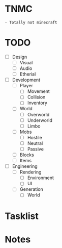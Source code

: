 ﻿# TNMC
	- Totally not minecraft
# TODO
  - [ ] Design
	- [ ] Visual
	- [ ] Audio
	- [ ] Etherial
  - [ ] Development
    - [ ] Player
	  - [ ] Movement
	  - [ ] Collision
	  - [ ] Inventory
	- [ ] World
	  - [ ] Overworld
	  - [ ] Underworld
	  - [ ] Limbo
	- [ ] Mobs
	  - [ ] Hostile
	  - [ ] Neutral
	  - [ ] Passive
	- [ ] Blocks
	- [ ] Items
  - [ ] Engineering
	- [ ] Rendering
	  - [ ] Environment
	  - [ ] UI
	- [ ] Generation
	  - [ ] World
# Tasklist

# Notes